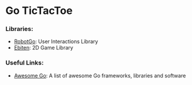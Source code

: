 # Go TicTacToe

### Libraries:

- [RobotGo](https://github.com/go-vgo/robotgo): User Interactions Library
- [Ebiten](https://github.com/hajimehoshi/ebiten): 2D Game Library

### Useful Links:

- [Awesome Go](https://awesome-go.com/): A list of awesome Go frameworks, libraries and software
 